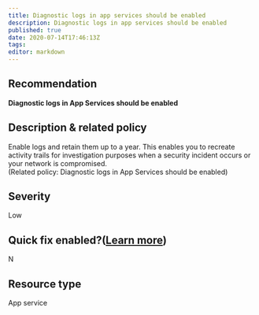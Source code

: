 ```yaml
---
title: Diagnostic logs in app services should be enabled
description: Diagnostic logs in app services should be enabled
published: true
date: 2020-07-14T17:46:13Z
tags:
editor: markdown
---
```


## Recommendation
**Diagnostic logs in App Services should be enabled**

## Description & related policy
Enable logs and retain them up to a year. This enables you to recreate activity trails for investigation purposes when a security incident occurs or your network is compromised.<br>(Related policy: Diagnostic logs in App Services should be enabled)</span>

## Severity
Low

## Quick fix enabled?([Learn more](https://docs.microsoft.com/azure/security-center/security-center-remediate-recommendations#recommendations-with-quick-fix-remediation))
N

## Resource type
App service




